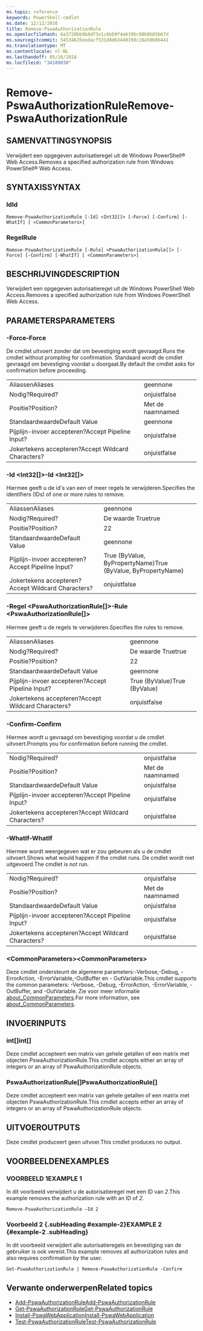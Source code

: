 ```yaml
---
ms.topic: reference
keywords: PowerShell-cmdlet
ms.date: 12/12/2016
title: Remove-PswaAuthorizationRule
ms.openlocfilehash: 6a3720bb9b8df3e1c6bb9f4a6196c9868b85b67d
ms.sourcegitcommit: 54534635eedacf531d8d6344019dc16a50b8b441
ms.translationtype: MT
ms.contentlocale: nl-NL
ms.lasthandoff: 05/16/2018
ms.locfileid: "34189030"
---
```

# <a name="remove-pswaauthorizationrule"></a><span data-ttu-id="97b86-103">Remove-PswaAuthorizationRule</span><span class="sxs-lookup"><span data-stu-id="97b86-103">Remove-PswaAuthorizationRule</span></span>

## <a name="synopsis"></a><span data-ttu-id="97b86-104">SAMENVATTING</span><span class="sxs-lookup"><span data-stu-id="97b86-104">SYNOPSIS</span></span>

<span data-ttu-id="97b86-105">Verwijdert een opgegeven autorisatieregel uit de Windows PowerShell® Web Access.</span><span class="sxs-lookup"><span data-stu-id="97b86-105">Removes a specified authorization rule from Windows PowerShell® Web Access.</span></span>

## <a name="syntax"></a><span data-ttu-id="97b86-106">SYNTAXIS</span><span class="sxs-lookup"><span data-stu-id="97b86-106">SYNTAX</span></span>

### <a name="id"></a><span data-ttu-id="97b86-107">Id</span><span class="sxs-lookup"><span data-stu-id="97b86-107">Id</span></span>
```
Remove-PswaAuthorizationRule [-Id] <Int32[]> [-Force] [-Confirm] [-WhatIf] [ <CommonParameters>]
```

### <a name="rule"></a><span data-ttu-id="97b86-108">Regel</span><span class="sxs-lookup"><span data-stu-id="97b86-108">Rule</span></span>
```
Remove-PswaAuthorizationRule [-Rule] <PswaAuthorizationRule[]> [-Force] [-Confirm] [-WhatIf] [ <CommonParameters>]
```

## <a name="description"></a><span data-ttu-id="97b86-109">BESCHRIJVING</span><span class="sxs-lookup"><span data-stu-id="97b86-109">DESCRIPTION</span></span>

<span data-ttu-id="97b86-110">Verwijdert een opgegeven autorisatieregel uit de Windows PowerShell Web Access.</span><span class="sxs-lookup"><span data-stu-id="97b86-110">Removes a specified authorization rule from Windows PowerShell Web Access.</span></span>

## <a name="parameters"></a><span data-ttu-id="97b86-111">PARAMETERS</span><span class="sxs-lookup"><span data-stu-id="97b86-111">PARAMETERS</span></span>

### <a name="-force"></a><span data-ttu-id="97b86-112">-Force</span><span class="sxs-lookup"><span data-stu-id="97b86-112">-Force</span></span>

<span data-ttu-id="97b86-113">De cmdlet uitvoert zonder dat om bevestiging wordt gevraagd.</span><span class="sxs-lookup"><span data-stu-id="97b86-113">Runs the cmdlet without prompting for confirmation.</span></span> <span data-ttu-id="97b86-114">Standaard wordt de cmdlet gevraagd om bevestiging voordat u doorgaat.</span><span class="sxs-lookup"><span data-stu-id="97b86-114">By default the cmdlet asks for confirmation before proceeding.</span></span>

|||
|-|-|
| <span data-ttu-id="97b86-115">Aliassen</span><span class="sxs-lookup"><span data-stu-id="97b86-115">Aliases</span></span>                              | <span data-ttu-id="97b86-116">geen</span><span class="sxs-lookup"><span data-stu-id="97b86-116">none</span></span>                                 |
| <span data-ttu-id="97b86-117">Nodig?</span><span class="sxs-lookup"><span data-stu-id="97b86-117">Required?</span></span>                            | <span data-ttu-id="97b86-118">onjuist</span><span class="sxs-lookup"><span data-stu-id="97b86-118">false</span></span>                                |
| <span data-ttu-id="97b86-119">Positie?</span><span class="sxs-lookup"><span data-stu-id="97b86-119">Position?</span></span>                            | <span data-ttu-id="97b86-120">Met de naam</span><span class="sxs-lookup"><span data-stu-id="97b86-120">named</span></span>                                |
| <span data-ttu-id="97b86-121">Standaardwaarde</span><span class="sxs-lookup"><span data-stu-id="97b86-121">Default Value</span></span>                        | <span data-ttu-id="97b86-122">geen</span><span class="sxs-lookup"><span data-stu-id="97b86-122">none</span></span>                                 |
| <span data-ttu-id="97b86-123">Pijplijn-invoer accepteren?</span><span class="sxs-lookup"><span data-stu-id="97b86-123">Accept Pipeline Input?</span></span>               | <span data-ttu-id="97b86-124">onjuist</span><span class="sxs-lookup"><span data-stu-id="97b86-124">false</span></span>                                |
| <span data-ttu-id="97b86-125">Jokertekens accepteren?</span><span class="sxs-lookup"><span data-stu-id="97b86-125">Accept Wildcard Characters?</span></span>          | <span data-ttu-id="97b86-126">onjuist</span><span class="sxs-lookup"><span data-stu-id="97b86-126">false</span></span>                                |

### <a name="-id-ltint32gt"></a><span data-ttu-id="97b86-127">-Id &lt;Int32\[\]&gt;</span><span class="sxs-lookup"><span data-stu-id="97b86-127">-Id &lt;Int32\[\]&gt;</span></span>

<span data-ttu-id="97b86-128">Hiermee geeft u de id's van een of meer regels te verwijderen.</span><span class="sxs-lookup"><span data-stu-id="97b86-128">Specifies the identifiers (IDs) of one or more rules to remove.</span></span>

|||
|-|-|
| <span data-ttu-id="97b86-129">Aliassen</span><span class="sxs-lookup"><span data-stu-id="97b86-129">Aliases</span></span>                              | <span data-ttu-id="97b86-130">geen</span><span class="sxs-lookup"><span data-stu-id="97b86-130">none</span></span>                                 |
| <span data-ttu-id="97b86-131">Nodig?</span><span class="sxs-lookup"><span data-stu-id="97b86-131">Required?</span></span>                            | <span data-ttu-id="97b86-132">De waarde True</span><span class="sxs-lookup"><span data-stu-id="97b86-132">true</span></span>                                 |
| <span data-ttu-id="97b86-133">Positie?</span><span class="sxs-lookup"><span data-stu-id="97b86-133">Position?</span></span>                            | <span data-ttu-id="97b86-134">2</span><span class="sxs-lookup"><span data-stu-id="97b86-134">2</span></span>                                    |
| <span data-ttu-id="97b86-135">Standaardwaarde</span><span class="sxs-lookup"><span data-stu-id="97b86-135">Default Value</span></span>                        | <span data-ttu-id="97b86-136">geen</span><span class="sxs-lookup"><span data-stu-id="97b86-136">none</span></span>                                 |
| <span data-ttu-id="97b86-137">Pijplijn-invoer accepteren?</span><span class="sxs-lookup"><span data-stu-id="97b86-137">Accept Pipeline Input?</span></span>               | <span data-ttu-id="97b86-138">True (ByValue, ByPropertyName)</span><span class="sxs-lookup"><span data-stu-id="97b86-138">True (ByValue, ByPropertyName)</span></span>       |
| <span data-ttu-id="97b86-139">Jokertekens accepteren?</span><span class="sxs-lookup"><span data-stu-id="97b86-139">Accept Wildcard Characters?</span></span>          | <span data-ttu-id="97b86-140">onjuist</span><span class="sxs-lookup"><span data-stu-id="97b86-140">false</span></span>                                |

### <a name="-rule-ltpswaauthorizationrulegt"></a><span data-ttu-id="97b86-141">-Regel &lt;PswaAuthorizationRule\[\]&gt;</span><span class="sxs-lookup"><span data-stu-id="97b86-141">-Rule &lt;PswaAuthorizationRule\[\]&gt;</span></span>

<span data-ttu-id="97b86-142">Hiermee geeft u de regels te verwijderen.</span><span class="sxs-lookup"><span data-stu-id="97b86-142">Specifies the rules to remove.</span></span>

|||
|-|-|
| <span data-ttu-id="97b86-143">Aliassen</span><span class="sxs-lookup"><span data-stu-id="97b86-143">Aliases</span></span>                              | <span data-ttu-id="97b86-144">geen</span><span class="sxs-lookup"><span data-stu-id="97b86-144">none</span></span>                                 |
| <span data-ttu-id="97b86-145">Nodig?</span><span class="sxs-lookup"><span data-stu-id="97b86-145">Required?</span></span>                            | <span data-ttu-id="97b86-146">De waarde True</span><span class="sxs-lookup"><span data-stu-id="97b86-146">true</span></span>                                 |
| <span data-ttu-id="97b86-147">Positie?</span><span class="sxs-lookup"><span data-stu-id="97b86-147">Position?</span></span>                            | <span data-ttu-id="97b86-148">2</span><span class="sxs-lookup"><span data-stu-id="97b86-148">2</span></span>                                    |
| <span data-ttu-id="97b86-149">Standaardwaarde</span><span class="sxs-lookup"><span data-stu-id="97b86-149">Default Value</span></span>                        | <span data-ttu-id="97b86-150">geen</span><span class="sxs-lookup"><span data-stu-id="97b86-150">none</span></span>                                 |
| <span data-ttu-id="97b86-151">Pijplijn-invoer accepteren?</span><span class="sxs-lookup"><span data-stu-id="97b86-151">Accept Pipeline Input?</span></span>               | <span data-ttu-id="97b86-152">True (ByValue)</span><span class="sxs-lookup"><span data-stu-id="97b86-152">True (ByValue)</span></span>                       |
| <span data-ttu-id="97b86-153">Jokertekens accepteren?</span><span class="sxs-lookup"><span data-stu-id="97b86-153">Accept Wildcard Characters?</span></span>          | <span data-ttu-id="97b86-154">onjuist</span><span class="sxs-lookup"><span data-stu-id="97b86-154">false</span></span>                                |

### <a name="-confirm"></a><span data-ttu-id="97b86-155">-Confirm</span><span class="sxs-lookup"><span data-stu-id="97b86-155">-Confirm</span></span>

<span data-ttu-id="97b86-156">Hiermee wordt u gevraagd om bevestiging voordat u de cmdlet uitvoert.</span><span class="sxs-lookup"><span data-stu-id="97b86-156">Prompts you for confirmation before running the cmdlet.</span></span>

|||
|-|-|
| <span data-ttu-id="97b86-157">Nodig?</span><span class="sxs-lookup"><span data-stu-id="97b86-157">Required?</span></span>                            | <span data-ttu-id="97b86-158">onjuist</span><span class="sxs-lookup"><span data-stu-id="97b86-158">false</span></span>                                |
| <span data-ttu-id="97b86-159">Positie?</span><span class="sxs-lookup"><span data-stu-id="97b86-159">Position?</span></span>                            | <span data-ttu-id="97b86-160">Met de naam</span><span class="sxs-lookup"><span data-stu-id="97b86-160">named</span></span>                                |
| <span data-ttu-id="97b86-161">Standaardwaarde</span><span class="sxs-lookup"><span data-stu-id="97b86-161">Default Value</span></span>                        | <span data-ttu-id="97b86-162">onjuist</span><span class="sxs-lookup"><span data-stu-id="97b86-162">false</span></span>                                |
| <span data-ttu-id="97b86-163">Pijplijn-invoer accepteren?</span><span class="sxs-lookup"><span data-stu-id="97b86-163">Accept Pipeline Input?</span></span>               | <span data-ttu-id="97b86-164">onjuist</span><span class="sxs-lookup"><span data-stu-id="97b86-164">false</span></span>                                |
| <span data-ttu-id="97b86-165">Jokertekens accepteren?</span><span class="sxs-lookup"><span data-stu-id="97b86-165">Accept Wildcard Characters?</span></span>          | <span data-ttu-id="97b86-166">onjuist</span><span class="sxs-lookup"><span data-stu-id="97b86-166">false</span></span>                                |

### <a name="-whatif"></a><span data-ttu-id="97b86-167">-WhatIf</span><span class="sxs-lookup"><span data-stu-id="97b86-167">-WhatIf</span></span>

<span data-ttu-id="97b86-168">Hiermee wordt weergegeven wat er zou gebeuren als u de cmdlet uitvoert.</span><span class="sxs-lookup"><span data-stu-id="97b86-168">Shows what would happen if the cmdlet runs.</span></span> <span data-ttu-id="97b86-169">De cmdlet wordt niet uitgevoerd.</span><span class="sxs-lookup"><span data-stu-id="97b86-169">The cmdlet is not run.</span></span>

|||
|-|-|
| <span data-ttu-id="97b86-170">Nodig?</span><span class="sxs-lookup"><span data-stu-id="97b86-170">Required?</span></span>                            | <span data-ttu-id="97b86-171">onjuist</span><span class="sxs-lookup"><span data-stu-id="97b86-171">false</span></span>                                |
| <span data-ttu-id="97b86-172">Positie?</span><span class="sxs-lookup"><span data-stu-id="97b86-172">Position?</span></span>                            | <span data-ttu-id="97b86-173">Met de naam</span><span class="sxs-lookup"><span data-stu-id="97b86-173">named</span></span>                                |
| <span data-ttu-id="97b86-174">Standaardwaarde</span><span class="sxs-lookup"><span data-stu-id="97b86-174">Default Value</span></span>                        | <span data-ttu-id="97b86-175">onjuist</span><span class="sxs-lookup"><span data-stu-id="97b86-175">false</span></span>                                |
| <span data-ttu-id="97b86-176">Pijplijn-invoer accepteren?</span><span class="sxs-lookup"><span data-stu-id="97b86-176">Accept Pipeline Input?</span></span>               | <span data-ttu-id="97b86-177">onjuist</span><span class="sxs-lookup"><span data-stu-id="97b86-177">false</span></span>                                |
| <span data-ttu-id="97b86-178">Jokertekens accepteren?</span><span class="sxs-lookup"><span data-stu-id="97b86-178">Accept Wildcard Characters?</span></span>          | <span data-ttu-id="97b86-179">onjuist</span><span class="sxs-lookup"><span data-stu-id="97b86-179">false</span></span>                                |

### <a name="ltcommonparametersgt"></a><span data-ttu-id="97b86-180">&lt;CommonParameters&gt;</span><span class="sxs-lookup"><span data-stu-id="97b86-180">&lt;CommonParameters&gt;</span></span>

<span data-ttu-id="97b86-181">Deze cmdlet ondersteunt de algemene parameters:-Verbose,-Debug, - ErrorAction, -ErrorVariable,-OutBuffer en - OutVariable.</span><span class="sxs-lookup"><span data-stu-id="97b86-181">This cmdlet supports the common parameters: -Verbose, -Debug, -ErrorAction, -ErrorVariable, -OutBuffer, and -OutVariable.</span></span>
<span data-ttu-id="97b86-182">Zie voor meer informatie [about_CommonParameters](http://go.microsoft.com/fwlink/p/?LinkID=113216).</span><span class="sxs-lookup"><span data-stu-id="97b86-182">For more information, see [about_CommonParameters](http://go.microsoft.com/fwlink/p/?LinkID=113216).</span></span>

## <a name="inputs"></a><span data-ttu-id="97b86-183">INVOER</span><span class="sxs-lookup"><span data-stu-id="97b86-183">INPUTS</span></span>

### <a name="int"></a><span data-ttu-id="97b86-184">int\[\]</span><span class="sxs-lookup"><span data-stu-id="97b86-184">int\[\]</span></span>

<span data-ttu-id="97b86-185">Deze cmdlet accepteert een matrix van gehele getallen of een matrix met objecten PswaAuthorizationRule.</span><span class="sxs-lookup"><span data-stu-id="97b86-185">This cmdlet accepts either an array of integers or an array of PswaAuthorizationRule objects.</span></span>

### <a name="pswaauthorizationrule"></a><span data-ttu-id="97b86-186">PswaAuthorizationRule\[\]</span><span class="sxs-lookup"><span data-stu-id="97b86-186">PswaAuthorizationRule\[\]</span></span>

<span data-ttu-id="97b86-187">Deze cmdlet accepteert een matrix van gehele getallen of een matrix met objecten PswaAuthorizationRule.</span><span class="sxs-lookup"><span data-stu-id="97b86-187">This cmdlet accepts either an array of integers or an array of PswaAuthorizationRule objects.</span></span>

## <a name="outputs"></a><span data-ttu-id="97b86-188">UITVOER</span><span class="sxs-lookup"><span data-stu-id="97b86-188">OUTPUTS</span></span>

<span data-ttu-id="97b86-189">Deze cmdlet produceert geen uitvoer.</span><span class="sxs-lookup"><span data-stu-id="97b86-189">This cmdlet produces no output.</span></span>

## <a name="examples"></a><span data-ttu-id="97b86-190">VOORBEELDEN</span><span class="sxs-lookup"><span data-stu-id="97b86-190">EXAMPLES</span></span>

### <a name="example-1"></a><span data-ttu-id="97b86-191">VOORBEELD 1</span><span class="sxs-lookup"><span data-stu-id="97b86-191">EXAMPLE 1</span></span>

<span data-ttu-id="97b86-192">In dit voorbeeld verwijdert u de autorisatieregel met een ID van *2*.</span><span class="sxs-lookup"><span data-stu-id="97b86-192">This example removes the authorization rule with an ID of *2*.</span></span>

```
Remove-PswaAuthorizationRule –Id 2
```

### <a name="example-2-example-2-subheading"></a><span data-ttu-id="97b86-193">Voorbeeld 2 {.subHeading #example-2}</span><span class="sxs-lookup"><span data-stu-id="97b86-193">EXAMPLE 2 {#example-2 .subHeading}</span></span>

<span data-ttu-id="97b86-194">In dit voorbeeld verwijdert alle autorisatieregels en bevestiging van de gebruiker is ook vereist.</span><span class="sxs-lookup"><span data-stu-id="97b86-194">This example removes all authorization rules and also requires confirmation by the user.</span></span>

```
Get-PswaAuthorizationRule | Remove-PswaAuthorizationRule -Confirm
```

## <a name="related-topics"></a><span data-ttu-id="97b86-195">Verwante onderwerpen</span><span class="sxs-lookup"><span data-stu-id="97b86-195">Related topics</span></span>

- [<span data-ttu-id="97b86-196">Add-PswaAuthorizationRule</span><span class="sxs-lookup"><span data-stu-id="97b86-196">Add-PswaAuthorizationRule</span></span>](add-pswaauthorizationrule.md)
- [<span data-ttu-id="97b86-197">Get-PswaAuthorizationRule</span><span class="sxs-lookup"><span data-stu-id="97b86-197">Get-PswaAuthorizationRule</span></span>](get-pswaauthorizationrule.md)
- [<span data-ttu-id="97b86-198">Install-PswaWebApplication</span><span class="sxs-lookup"><span data-stu-id="97b86-198">Install-PswaWebApplication</span></span>](install-pswawebapplication.md)
- [<span data-ttu-id="97b86-199">Test-PswaAuthorizationRule</span><span class="sxs-lookup"><span data-stu-id="97b86-199">Test-PswaAuthorizationRule</span></span>](test-pswaauthorizationrule.md)